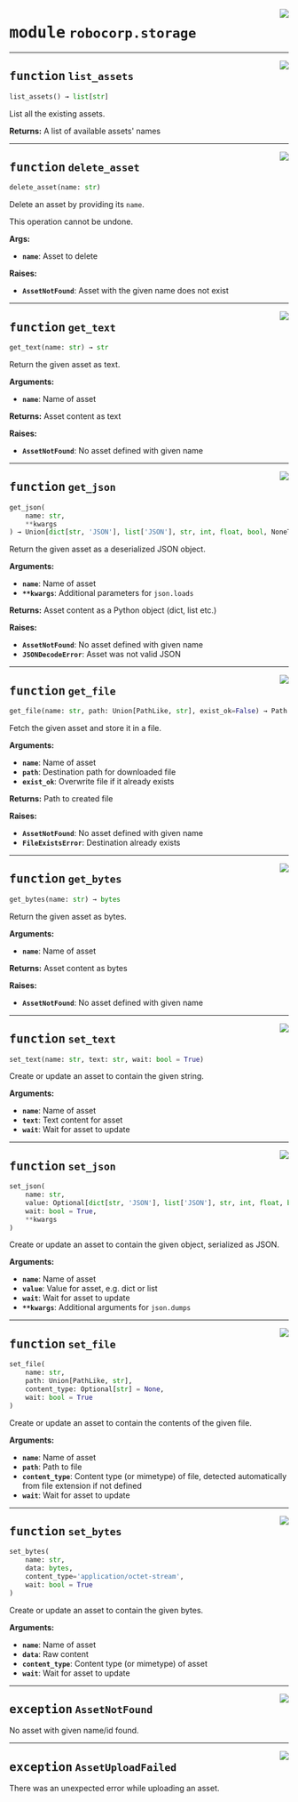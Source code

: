 <!-- markdownlint-disable -->

<a href="https://github.com/robocorp/robo/tree/master/storage/src/robocorp/storage/__init__.py#L0"><img align="right" style="float:right;" src="https://img.shields.io/badge/-source-cccccc?style=flat-square" /></a>

# <kbd>module</kbd> `robocorp.storage`





---

<a href="https://github.com/robocorp/robo/tree/master/storage/src/robocorp/storage/__init__.py#L45"><img align="right" style="float:right;" src="https://img.shields.io/badge/-source-cccccc?style=flat-square" /></a>

## <kbd>function</kbd> `list_assets`

```python
list_assets() → list[str]
```

List all the existing assets. 



**Returns:**
 A list of available assets' names 


---

<a href="https://github.com/robocorp/robo/tree/master/storage/src/robocorp/storage/__init__.py#L54"><img align="right" style="float:right;" src="https://img.shields.io/badge/-source-cccccc?style=flat-square" /></a>

## <kbd>function</kbd> `delete_asset`

```python
delete_asset(name: str)
```

Delete an asset by providing its `name`. 

This operation cannot be undone. 



**Args:**

 - <b>`name`</b>:  Asset to delete 



**Raises:**

 - <b>`AssetNotFound`</b>:  Asset with the given name does not exist 


---

<a href="https://github.com/robocorp/robo/tree/master/storage/src/robocorp/storage/__init__.py#L94"><img align="right" style="float:right;" src="https://img.shields.io/badge/-source-cccccc?style=flat-square" /></a>

## <kbd>function</kbd> `get_text`

```python
get_text(name: str) → str
```

Return the given asset as text. 



**Arguments:**

 - <b>`name`</b>:  Name of asset 



**Returns:**
Asset content as text 



**Raises:**

 - <b>`AssetNotFound`</b>:  No asset defined with given name 


---

<a href="https://github.com/robocorp/robo/tree/master/storage/src/robocorp/storage/__init__.py#L110"><img align="right" style="float:right;" src="https://img.shields.io/badge/-source-cccccc?style=flat-square" /></a>

## <kbd>function</kbd> `get_json`

```python
get_json(
    name: str,
    **kwargs
) → Union[dict[str, 'JSON'], list['JSON'], str, int, float, bool, NoneType]
```

Return the given asset as a deserialized JSON object. 



**Arguments:**

 - <b>`name`</b>:  Name of asset 
 - <b>`**kwargs`</b>:  Additional parameters for `json.loads` 



**Returns:**
Asset content as a Python object (dict, list etc.) 



**Raises:**

 - <b>`AssetNotFound`</b>:  No asset defined with given name 
 - <b>`JSONDecodeError`</b>:  Asset was not valid JSON 


---

<a href="https://github.com/robocorp/robo/tree/master/storage/src/robocorp/storage/__init__.py#L128"><img align="right" style="float:right;" src="https://img.shields.io/badge/-source-cccccc?style=flat-square" /></a>

## <kbd>function</kbd> `get_file`

```python
get_file(name: str, path: Union[PathLike, str], exist_ok=False) → Path
```

Fetch the given asset and store it in a file. 



**Arguments:**

 - <b>`name`</b>:  Name of asset 
 - <b>`path`</b>:  Destination path for downloaded file 
 - <b>`exist_ok`</b>:  Overwrite file if it already exists 



**Returns:**
Path to created file 



**Raises:**

 - <b>`AssetNotFound`</b>:  No asset defined with given name 
 - <b>`FileExistsError`</b>:  Destination already exists 


---

<a href="https://github.com/robocorp/robo/tree/master/storage/src/robocorp/storage/__init__.py#L153"><img align="right" style="float:right;" src="https://img.shields.io/badge/-source-cccccc?style=flat-square" /></a>

## <kbd>function</kbd> `get_bytes`

```python
get_bytes(name: str) → bytes
```

Return the given asset as bytes. 



**Arguments:**

 - <b>`name`</b>:  Name of asset 



**Returns:**
Asset content as bytes 



**Raises:**

 - <b>`AssetNotFound`</b>:  No asset defined with given name 


---

<a href="https://github.com/robocorp/robo/tree/master/storage/src/robocorp/storage/__init__.py#L184"><img align="right" style="float:right;" src="https://img.shields.io/badge/-source-cccccc?style=flat-square" /></a>

## <kbd>function</kbd> `set_text`

```python
set_text(name: str, text: str, wait: bool = True)
```

Create or update an asset to contain the given string. 



**Arguments:**

 - <b>`name`</b>:  Name of asset 
 - <b>`text`</b>:  Text content for asset 
 - <b>`wait`</b>:  Wait for asset to update 


---

<a href="https://github.com/robocorp/robo/tree/master/storage/src/robocorp/storage/__init__.py#L197"><img align="right" style="float:right;" src="https://img.shields.io/badge/-source-cccccc?style=flat-square" /></a>

## <kbd>function</kbd> `set_json`

```python
set_json(
    name: str,
    value: Optional[dict[str, 'JSON'], list['JSON'], str, int, float, bool],
    wait: bool = True,
    **kwargs
)
```

Create or update an asset to contain the given object, serialized as JSON. 



**Arguments:**

 - <b>`name`</b>:  Name of asset 
 - <b>`value`</b>:  Value for asset, e.g. dict or list 
 - <b>`wait`</b>:  Wait for asset to update 
 - <b>`**kwargs`</b>:  Additional arguments for `json.dumps` 


---

<a href="https://github.com/robocorp/robo/tree/master/storage/src/robocorp/storage/__init__.py#L211"><img align="right" style="float:right;" src="https://img.shields.io/badge/-source-cccccc?style=flat-square" /></a>

## <kbd>function</kbd> `set_file`

```python
set_file(
    name: str,
    path: Union[PathLike, str],
    content_type: Optional[str] = None,
    wait: bool = True
)
```

Create or update an asset to contain the contents of the given file. 



**Arguments:**

 - <b>`name`</b>:  Name of asset 
 - <b>`path`</b>:  Path to file 
 - <b>`content_type`</b>:  Content type (or mimetype) of file, detected automatically  from file extension if not defined 
 - <b>`wait`</b>:  Wait for asset to update 


---

<a href="https://github.com/robocorp/robo/tree/master/storage/src/robocorp/storage/__init__.py#L241"><img align="right" style="float:right;" src="https://img.shields.io/badge/-source-cccccc?style=flat-square" /></a>

## <kbd>function</kbd> `set_bytes`

```python
set_bytes(
    name: str,
    data: bytes,
    content_type='application/octet-stream',
    wait: bool = True
)
```

Create or update an asset to contain the given bytes. 



**Arguments:**

 - <b>`name`</b>:  Name of asset 
 - <b>`data`</b>:  Raw content 
 - <b>`content_type`</b>:  Content type (or mimetype) of asset 
 - <b>`wait`</b>:  Wait for asset to update 


---

<a href="https://github.com/robocorp/robo/tree/master/storage/src/robocorp/storage/_client.py#L30"><img align="right" style="float:right;" src="https://img.shields.io/badge/-source-cccccc?style=flat-square" /></a>

## <kbd>exception</kbd> `AssetNotFound`
No asset with given name/id found. 





---

<a href="https://github.com/robocorp/robo/tree/master/storage/src/robocorp/storage/_client.py#L34"><img align="right" style="float:right;" src="https://img.shields.io/badge/-source-cccccc?style=flat-square" /></a>

## <kbd>exception</kbd> `AssetUploadFailed`
There was an unexpected error while uploading an asset. 





